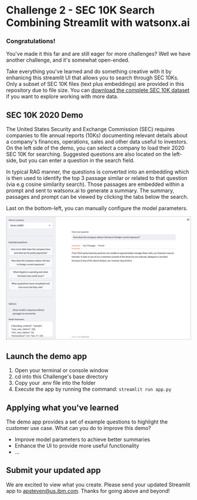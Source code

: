 # Challenge 2 - SEC 10K Search Combining Streamlit with watsonx.ai

### Congratulations!
You've made it this far and are still eager for more challenges?  Well we have another challenge, and it's somewhat open-ended.

Take everything you've learned and do something creative with it by enhanicng this streamlit UI that allows you to search through SEC 10Ks.  Only a subset of SEC 10K files (text plus embeddings) are provided in this repository due to file size. You can [download the complete SEC 10K dataset](https://ibm.box.com/s/r0b6why8fkpv3wcjsj27zhfog5eo7e6e) if you want to explore working with more data.

## SEC 10K 2020 Demo
The United States Security and Exchange Commission (SEC) requires companies to file annual reports (10Ks) documenting relevant details about a company's finances, operations, sales and other data useful to investors.  On the left side of the demo, you can select a company to load their 2020 SEC 10K for searching.  Suggested questions are also located on the left-side, but you can enter a question in the search field.  

In typical RAG manner, the questions is converted into an embedding which is then used to identify the top 3 passage similar or related to that question (via e.g cosine similarity search).  Those passages are embedded within a prompt and sent to watsonx.ai to generate a summary.  The summary, passages and prompt can be viewed by clicking the tabs below the search.  

Last on the bottom-left, you can manually configure the model parameters.

<kbd><p align="center">
  <img src="images/sec-10k-demo.png" width="600"/>
</p></kbd>


## Launch the demo app
1. Open your terminal or console window
2. cd into this Challenge's base directory
3. Copy your .env file into the folder
4. Execute the app by running the command: `streamlit run app.py`

## Applying what you've learned
The demo app provides a set of example questions to highlight the customer use case.  What can you do to improve this demo?
- Improve model parameters to achieve better summaries
- Enhance the UI to provide more useful functionality
- ...

## Submit your updated app
We are excited to view what you create.  Please send your updated Streamlit app to apsteven@us.ibm.com.  Thanks for going above and beyond!
